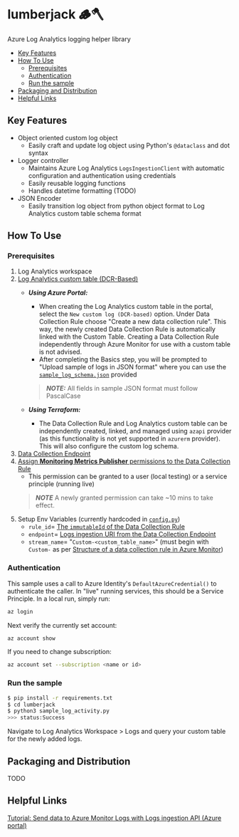 <!-- omit in toc -->
# lumberjack 🪵🪓

Azure Log Analytics logging helper library

- [Key Features](#key-features)
- [How To Use](#how-to-use)
  - [Prerequisites](#prerequisites)
  - [Authentication](#authentication)
  - [Run the sample](#run-the-sample)
- [Packaging and Distribution](#packaging-and-distribution)
- [Helpful Links](#helpful-links)

## Key Features

- Object oriented custom log object
  - Easily craft and update log object using Python's `@dataclass` and dot syntax
- Logger controller
  - Maintains Azure Log Analytics `LogsIngestionClient` with automatic configuration and authentication using credentials
  - Easily reusable logging functions
  - Handles datetime formatting (TODO)
- JSON Encoder
  - Easily transition log object from python object format to Log Analytics custom table schema format

## How To Use

### Prerequisites

1. Log Analytics workspace
1. [Log Analytics custom table (DCR-Based)](https://learn.microsoft.com/en-us/azure/azure-monitor/logs/tutorial-logs-ingestion-portal#create-new-table-in-log-analytics-workspace)
    - **_Using Azure Portal:_**
        - When creating the Log Analytics custom table in the portal, select the `New custom log (DCR-based)` option. Under Data Collection Rule choose "Create a new data collection rule". This way, the newly created Data Collection Rule is automatically linked with the Custom Table. Creating a Data Collection Rule independently through Azure Monitor for use with a custom table is not advised.
        - After completing the Basics step, you will be prompted to "Upload sample of logs in JSON format" where you can use the [`sample_log_schema.json`](./lumberjack/sample_log_schema.json) provided

        > **_NOTE:_** All fields in sample JSON format must follow PascalCase

    - **_Using Terraform:_**
        - The Data Collection Rule and Log Analytics custom table can be independently created, linked, and managed using `azapi` provider (as this functionality is not yet supported in `azurerm` provider). This will also configure the custom log schema.
2. [Data Collection Endpoint](https://learn.microsoft.com/en-us/azure/azure-monitor/logs/tutorial-logs-ingestion-portal#create-data-collection-endpoint)
3. [Assign **Monitoring Metrics Publisher** permissions to the Data Collection Rule](https://learn.microsoft.com/en-us/azure/azure-monitor/logs/tutorial-logs-ingestion-portal#assign-permissions-to-the-dcr)
    - This permission can be granted to a user (local testing) or a service principle (running live)
    > **_NOTE_** A newly granted permission can take ~10 mins to take effect.
4. Setup Env Variables (currently hardcoded in [`config.py`](./lumberjack/metrics_config.py))
    - `rule_id`= [The `immutableId` of the Data Collection Rule](https://learn.microsoft.com/en-us/azure/azure-monitor/logs/tutorial-logs-ingestion-portal#collect-information-from-the-dcr)
    - `endpoint`= [Logs ingestion URI from the Data Collection Endpoint](https://learn.microsoft.com/en-us/azure/azure-monitor/logs/tutorial-logs-ingestion-portal#create-data-collection-endpoint)
    - `stream_name`= "`Custom-<custom_table_name>`" (must begin with `Custom-` as per [Structure of a data collection rule in Azure Monitor](https://learn.microsoft.com/en-us/azure/azure-monitor/essentials/data-collection-rule-structure#streamdeclarations))

### Authentication

This sample uses a call to Azure Identity's `DefaultAzureCredential()` to authenticate the caller. In "live" running services, this should be a Service Principle. In a local run, simply run:

```bash
az login
```

Next verify the currently set account:

```bash
az account show
```

If you need to change subscription:

```bash
az account set --subscription <name or id>
```

### Run the sample

```bash
$ pip install -r requirements.txt
$ cd lumberjack
$ python3 sample_log_activity.py
>>> status:Success
```

Navigate to Log Analytics Workspace > Logs and query your custom table for the newly added logs.

## Packaging and Distribution

TODO

## Helpful Links

[Tutorial: Send data to Azure Monitor Logs with Logs ingestion API (Azure portal)](https://learn.microsoft.com/en-us/azure/azure-monitor/logs/tutorial-logs-ingestion-portal)
